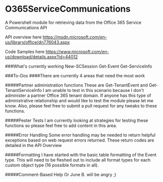 # O365ServiceCommunications
A Powershell module for retrieving data from the Office 365 Service Communications API

API overview here
https://msdn.microsoft.com/en-us/library/office/dn776043.aspx

Code Samples here
https://www.microsoft.com/en-us/download/details.aspx?id=44012

###What's currently working
New-SCSession
Get-Event
Get-ServiceInfo

###To-Dos
####There are currently 4 areas that need the most work

#####Partner administration functions
These are Get-TenantEvent and Get-TenantServiceInfo
I am unable to test in this scenario because I don't administer a partner Office 365 tenant domain. If anyone has this type of administrative relationship and would like to test the module please let me know. Also, please feel free to submit a pull request for any tweaks to these functions.

#####Pester Tests
I am currently looking at strategies for testing these functions so please feel free to add content in this area.

#####Error Handling
Some error handling may be needed to return helpful exceptions based on web request errors returned. These return codes are detailed in the API Overview

#####Formatting
I have started with the basic table formatting of the Event type. This will need to be fleshed out to include all format types for each custom object type (16 possible formats in all).

#####Comment-Based Help
Or June B. will be angry ;)
